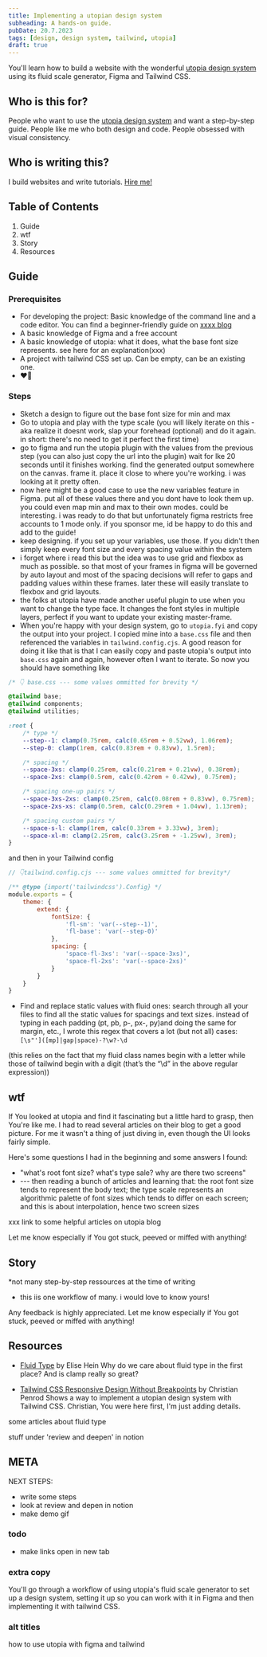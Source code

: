```yaml
---
title: Implementing a utopian design system
subheading: A hands-on guide.
pubDate: 20.7.2023
tags: [design, design system, tailwind, utopia]
draft: true
---
```


You'll learn how to build a website with the wonderful [utopia design system](https://utopia.fyi/) using its fluid scale generator, Figma and Tailwind CSS.

## Who is this for?

People who want to use the [utopia design system](https://utopia.fyi/) and want a step-by-step guide. People like me who both design and code. People obsessed with visual consistency.

## Who is writing this?

I build websites and write tutorials. [Hire me!](xxx)

## Table of Contents

1. Guide
2. wtf
3. Story
4. Resources

## Guide

### Prerequisites

-   For developing the project: Basic knowledge of the command line and a code editor. You can find a beginner-friendly guide on [xxxx blog]()
-   A basic knowledge of Figma and a free account
-   A basic knowledge of utopia: what it does, what the base font size represents. see here for an explanation(xxx)
-   A project with tailwind CSS set up. Can be empty, can be an existing one.
-   ❤️‍🔥

### Steps

-   Sketch a design to figure out the base font size for min and max
-   Go to utopia and play with the type scale (you will likely iterate on this - aka realize it doesnt work, slap your forehead (optional) and do it again. in short: there's no need to get it perfect the first time)
-   go to figma and run the utopia plugin with the values from the previous step (you can also just copy the url into the plugin) wait for lke 20 seconds until it finishes working. find the generated output somewhere on the canvas. frame it. place it close to where you're working. i was looking at it pretty often.
-   now here might be a good case to use the new variables feature in Figma. put all of these values there and you dont have to look them up. you could even map min and max to their own modes. could be interesting. i was ready to do that but unfortunately figma restricts free accounts to 1 mode only. if you sponsor me, id be happy to do this and add to the guide!
-   keep designing. if you set up your variables, use those. If you didn't then simply keep every font size and every spacing value within the system
-   i forget where i read this but the idea was to use grid and flexbox as much as possible. so that most of your frames in figma will be governed by auto layout and most of the spacing decisions will refer to gaps and padding values within these frames. later these will easily translate to flexbox and grid layouts.
-   the folks at utopia have made another useful plugin to use when you want to change the type face. It changes the font styles in multiple layers, perfect if you want to update your existing master-frame.
-   When you're happy with your design system, go to `utopia.fyi` and copy the output into your project. I copied mine into a `base.css` file and then referenced the variables in `tailwind.config.cjs`. A good reason for doing it like that is that I can easily copy and paste utopia's output into `base.css` again and again, however often I want to iterate. So now you should have something like

```css
/* 👇 base.css --- some values ommitted for brevity */

@tailwind base;
@tailwind components;
@tailwind utilities;

:root {
	/* type */
	--step--1: clamp(0.75rem, calc(0.65rem + 0.52vw), 1.06rem);
	--step-0: clamp(1rem, calc(0.83rem + 0.83vw), 1.5rem);

	/* spacing */
	--space-3xs: clamp(0.25rem, calc(0.21rem + 0.21vw), 0.38rem);
	--space-2xs: clamp(0.5rem, calc(0.42rem + 0.42vw), 0.75rem);

	/* spacing one-up pairs */
	--space-3xs-2xs: clamp(0.25rem, calc(0.08rem + 0.83vw), 0.75rem);
	--space-2xs-xs: clamp(0.5rem, calc(0.29rem + 1.04vw), 1.13rem);

	/* spacing custom pairs */
	--space-s-l: clamp(1rem, calc(0.33rem + 3.33vw), 3rem);
	--space-xl-m: clamp(2.25rem, calc(3.25rem + -1.25vw), 3rem);
}
```

and then in your Tailwind config

```js
// 👇tailwind.config.cjs --- some values ommitted for brevity*/

/** @type {import('tailwindcss').Config} */
module.exports = {
	theme: {
		extend: {
			fontSize: {
				'fl-sm': 'var(--step--1)',
				'fl-base': 'var(--step-0)'
			},
			spacing: {
				'space-fl-3xs': 'var(--space-3xs)',
				'space-fl-2xs': 'var(--space-2xs)'
			}
		}
	}
}
```

-   Find and replace static values with fluid ones: search through all your files to find all the static values for spacings and text sizes. instead of typing in each padding (pt, pb, p-, px-, py)and doing the same for margin, etc., I wrote this regex that covers a lot (but not all) cases:
    `[\s"']([mp]|gap|space)-?\w?-\d`

(this relies on the fact that my fluid class names begin with a letter while those of tailwind begin with a digit (that’s the “\d” in the above regular expression))

## wtf

If You looked at utopia and find it fascinating but a little hard to grasp, then You're like me. I had to read several articles on their blog to get a good picture. For me it wasn't a thing of just diving in, even though the UI looks fairly simple.

Here's some questions I had in the beginning and some answers I found:

-   "what's root font size? what's type sale? why are there two screens"
-   --- then reading a bunch of articles and learning that: the root font size tends to represent the body text; the type scale represents an algorithmic palette of font sizes which tends to differ on each screen; and this is about interpolation, hence two screen sizes

xxx link to some helpful articles on utopia blog

Let me know especially if You got stuck, peeved or miffed with anything!

## Story

\*not many step-by-step ressources at the time of writing

-   this iis one workflow of many. i would love to know yours!

Any feedback is highly appreciated. Let me know especially if You got stuck, peeved or miffed with anything!

## Resources

-   [Fluid Type](https://elisehe.in/2021/03/13/fluid-type) by Elise Hein
    Why do we care about fluid type in the first place? And is clamp really so great?

-   [Tailwind CSS Responsive Design Without Breakpoints](https://christianpenrod.com/blog/tailwindcss-responsive-design-without-breakpoints/) by Christian Penrod
    Shows a way to implement a utopian design system with Tailwind CSS. Christian, You were here first, I'm just adding details.

some articles about fluid type

stuff under 'review and deepen' in notion

## META

NEXT STEPS:

-   write some steps
-   look at review and depen in notion
-   make demo gif

### todo

-   make links open in new tab

### extra copy

You'll go through a workflow of using utopia's fluid scale generator to set up a design system, setting it up so you can work with it in Figma and then implementing it with tailwind CSS.

### alt titles

how to use utopia with figma and tailwind
